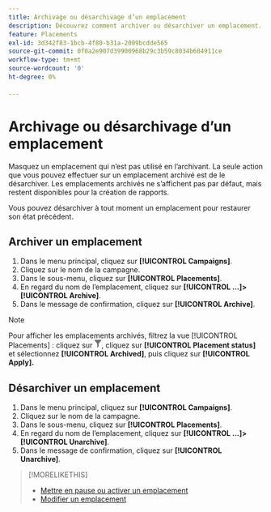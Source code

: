 ```yaml
---
title: Archivage ou désarchivage d’un emplacement
description: Découvrez comment archiver ou désarchiver un emplacement.
feature: Placements
exl-id: 3d342f83-1bcb-4f80-b31a-2009bcdde565
source-git-commit: 0f0a2e907d39900968b29c3b59c8034b604911ce
workflow-type: tm+mt
source-wordcount: '0'
ht-degree: 0%

---
```


# Archivage ou désarchivage d’un emplacement

<!-- Some placements don't have this option. Clarify which placement types aren't eligible -- is it PG placements, or all placements using private inventory? And anything else?  -->

Masquez un emplacement qui n’est pas utilisé en l’archivant. La seule action que vous pouvez effectuer sur un emplacement archivé est de le désarchiver. Les emplacements archivés ne s’affichent pas par défaut, mais restent disponibles pour la création de rapports.

Vous pouvez désarchiver à tout moment un emplacement pour restaurer son état précédent.

## Archiver un emplacement

1. Dans le menu principal, cliquez sur **[!UICONTROL Campaigns]**.
1. Cliquez sur le nom de la campagne.
1. Dans le sous-menu, cliquez sur **[!UICONTROL Placements]**.
1. En regard du nom de l’emplacement, cliquez sur **[!UICONTROL ...]>[!UICONTROL Archive]**.
1. Dans le message de confirmation, cliquez sur **[!UICONTROL Archive]**.

>[!NOTE]
>
>Pour afficher les emplacements archivés, filtrez la vue [!UICONTROL Placements] : cliquez sur ![Bouton de filtrage](/help/dsp/assets/filter.png), cliquez sur **[!UICONTROL Placement status]** et sélectionnez **[!UICONTROL Archived]**, puis cliquez sur **[!UICONTROL Apply].**

## Désarchiver un emplacement

1. Dans le menu principal, cliquez sur **[!UICONTROL Campaigns]**.
1. Cliquez sur le nom de la campagne.
1. Dans le sous-menu, cliquez sur **[!UICONTROL Placements]**.
1. En regard du nom de l’emplacement, cliquez sur **[!UICONTROL ...]>[!UICONTROL Unarchive]**.
1. Dans le message de confirmation, cliquez sur **[!UICONTROL Unarchive]**.

>[!MORELIKETHIS]
>
>* [Mettre en pause ou activer un emplacement](placement-pause-activate.md)
>* [Modifier un emplacement](placement-edit.md)

